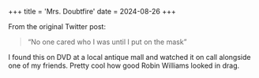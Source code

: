 +++
title = 'Mrs. Doubtfire'
date = 2024-08-26
+++

<!--more-->

From the original Twitter post:

> “No one cared who I was until I put on the mask”

I found this on DVD at a local antique mall and watched it on call alongside one of my friends. Pretty cool how good Robin Williams looked in drag.